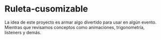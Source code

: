 # Ruleta-cusomizable
La idea de este proyecto es armar algo divertido para usar en algún evento. Mientras que revisamos conceptos como animaciones, trigonometría, listeners y demás.

